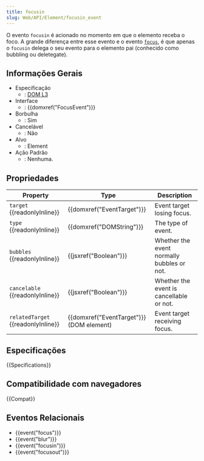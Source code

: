 ```yaml
---
title: focusin
slug: Web/API/Element/focusin_event
---
```


O evento `focusin` é acionado no momento em que o elemento receba o foco. A grande diferença entre esse evento e o evento [`focus`](</pt-BR/docs/Mozilla_event_reference/focus_(event)>), é que apenas o `focusin` delega o seu evento para o elemento pai (conhecido como bubbling ou deletegate).

## Informações Gerais

- Especificação
  - : [DOM L3](https://www.w3.org/TR/DOM-Level-3-Events/#event-type-focusIn)
- Interface
  - : {{domxref("FocusEvent")}}
- Borbulha
  - : Sim
- Cancelável
  - : Não
- Alvo
  - : Element
- Ação Padrão
  - : Nenhuma.

## Propriedades

| Property                           | Type                                     | Description                                |
| ---------------------------------- | ---------------------------------------- | ------------------------------------------ |
| `target` {{readonlyInline}}        | {{domxref("EventTarget")}}               | Event target losing focus.                 |
| `type` {{readonlyInline}}          | {{domxref("DOMString")}}                 | The type of event.                         |
| `bubbles` {{readonlyInline}}       | {{jsxref("Boolean")}}                    | Whether the event normally bubbles or not. |
| `cancelable` {{readonlyInline}}    | {{jsxref("Boolean")}}                    | Whether the event is cancellable or not.   |
| `relatedTarget` {{readonlyInline}} | {{domxref("EventTarget")}} (DOM element) | Event target receiving focus.              |

## Especificações

{{Specifications}}

## Compatibilidade com navegadores

{{Compat}}

## Eventos Relacionais

- {{event("focus")}}
- {{event("blur")}}
- {{event("focusin")}}
- {{event("focusout")}}
